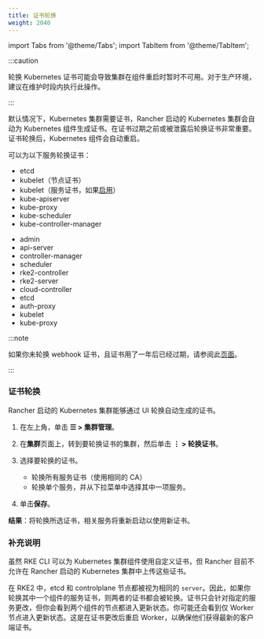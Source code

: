 ```yaml
---
title: 证书轮换
weight: 2040
---
```


import Tabs from '@theme/Tabs';
import TabItem from '@theme/TabItem';

:::caution

轮换 Kubernetes 证书可能会导致集群在组件重启时暂时不可用。对于生产环境，建议在维护时段内执行此操作。

:::

默认情况下，Kubernetes 集群需要证书，Rancher 启动的 Kubernetes 集群会自动为 Kubernetes 组件生成证书。在证书过期之前或被泄露后轮换证书非常重要。证书轮换后，Kubernetes 组件会自动重启。

可以为以下服务轮换证书：

<Tabs>
<TabItem value="RKE">

- etcd
- kubelet（节点证书）
- kubelet（服务证书，如果[启用](https://rancher.com/docs/rke/latest/en/config-options/services/#kubelet-options)）
- kube-apiserver
- kube-proxy
- kube-scheduler
- kube-controller-manager

</TabItem>
<TabItem value="RKE2">

- admin
- api-server
- controller-manager
- scheduler
- rke2-controller
- rke2-server
- cloud-controller
- etcd
- auth-proxy
- kubelet
- kube-proxy

</TabItem>
</Tabs>

:::note

如果你未轮换 webhook 证书，且证书用了一年后已经过期，请参阅此[页面](../../../troubleshooting/other-troubleshooting-tips/expired-webhook-certificate-rotation.md)。

:::

### 证书轮换

Rancher 启动的 Kubernetes 集群能够通过 UI 轮换自动生成的证书。

1. 在左上角，单击 **☰ > 集群管理**。
1. 在**集群**页面上，转到要轮换证书的集群，然后单击 **⋮ > 轮换证书**。
1. 选择要轮换的证书。

   * 轮换所有服务证书（使用相同的 CA）
   * 轮换单个服务，并从下拉菜单中选择其中一项服务。

1. 单击**保存**。

**结果**：将轮换所选证书，相关服务将重新启动以使用新证书。

### 补充说明

<Tabs>
<TabItem value="RKE">

虽然 RKE CLI 可以为 Kubernetes 集群组件使用自定义证书，但 Rancher 目前不允许在 Rancher 启动的 Kubernetes 集群中上传这些证书。

</TabItem>
<TabItem value="RKE2">

在 RKE2 中，etcd 和 controlplane 节点都被视为相同的 `server`。因此，如果你轮换其中一个组件的服务证书，则两者的证书都会被轮换。证书只会针对指定的服务更改，但你会看到两个组件的节点都进入更新状态。你可能还会看到仅 Worker 节点进入更新状态。这是在证书更改后重启 Worker，以确保他们获得最新的客户端证书。

</TabItem>
</Tabs>
